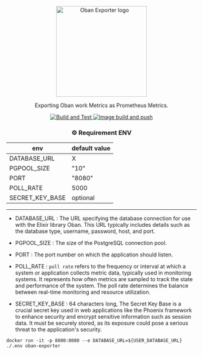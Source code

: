 <p align="center">
 <img alt="Oban Exporter logo" src="https://github.com/twozeronine/oban-exporter/assets/67315288/87c76f06-d6e9-4cf0-820f-45286feeac3a" width="240">
</p>

<p align="center">
 Exporting Oban work Metrics as Prometheus Metrics.
</p>


<p align="center">
  <a href="https://github.com/twozeronine/oban-exporter/actions/workflows/build_and_test.yml">
    <img alt="Build and Test" src="https://github.com/twozeronine/oban-exporter/actions/workflows/build_and_test.yml/badge.svg">
  </a>
  <a href="https://github.com/twozeronine/oban-exporter/actions/workflows/build_and_test.yml">
    <img alt="Image build and push" src="https://github.com/twozeronine/oban-exporter/actions/workflows/image_build_and_push.yml/badge.svg">
  </a>
</p>

<center>

### ⚙️ Requirement ENV 

| env |  default value | 
|  -  |       -        |
| DATABASE_URL  | X |
| PGPOOL_SIZE  | "10" |
| PORT |  "8080" |
| POLL_RATE |  5000 |
| SECRET_KEY_BASE | optional |

</center>

----

- DATABASE_URL : The URL specifying the database connection for use with the Elixir library Oban. This URL typically includes details such as the database type, username, password, host, and port.

- PGPOOL_SIZE : The size of the PostgreSQL connection pool.

- PORT : The port number on which the application should listen.

- POLL_RATE : 
`poll rate` refers to the frequency or interval at which a system or application collects metric data, typically used in monitoring systems. It represents how often metrics are sampled to track the state and performance of the system. The poll rate determines the balance between real-time monitoring and resource utilization.

- SECRET_KEY_BASE : 64 characters long, The Secret Key Base is a crucial secret key used in web applications like the Phoenix framework to enhance security and encrypt sensitive information such as session data. It must be securely stored, as its exposure could pose a serious threat to the application's security.


```
docker run -it -p 8080:8080 --e DATABASE_URL=${USER_DATABASE_URL} ./.env oban-exporter
```